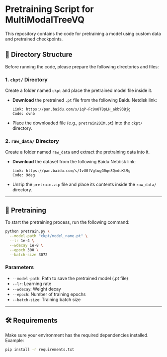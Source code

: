 
# Pretraining Script for MultiModalTreeVQ

This repository contains the code for pretraining a model using custom data and pretrained checkpoints.

## 📁 Directory Structure

Before running the code, please prepare the following directories and files:

### 1. `ckpt/` Directory

Create a folder named `ckpt` and place the pretrained model file inside it.

* **Download** the pretrained `.pt` file from the following Baidu Netdisk link:

  ```
  Link: https://pan.baidu.com/s/1qP-Fc9o8TBpLH_akb93Bjg
  Code: cvnb
  ```

* Place the downloaded file (e.g., `pretrain2DIM.pt`) into the `ckpt/` directory.

### 2. `raw_data/` Directory

Create a folder named `raw_data` and extract the pretraining data into it.

* **Download** the dataset from the following Baidu Netdisk link:

  ```
  Link: https://pan.baidu.com/s/1vU0fVglugG0qe8QmduKt9g
  Code: 9deg
  ```

* Unzip the `pretrain.zip` file and place its contents inside the `raw_data/` directory.

---

## 🚀 Pretraining

To start the pretraining process, run the following command:

```bash
python pretrain.py \
  --model-path "ckpt/model_name.pt" \
  --lr 1e-4 \
  --wdecay 1e-8 \
  --epoch 300 \
  --batch-size 3072
```

### Parameters

* `--model-path`: Path to save the pretrained model (.pt file)
* `--lr`: Learning rate
* `--wdecay`: Weight decay
* `--epoch`: Number of training epochs
* `--batch-size`: Training batch size

---

## 🛠 Requirements

Make sure your environment has the required dependencies installed. Example:

```bash
pip install -r requirements.txt
```

